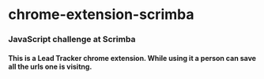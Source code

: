 # chrome-extension-scrimba
### JavaScript challenge at Scrimba

#### This is a Lead Tracker chrome extension. While using it a person can save all the urls one is visitng.




